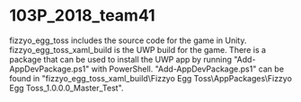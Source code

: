 # 103P_2018_team41
fizzyo_egg_toss includes the source code for the game in Unity.
fizzyo_egg_toss_xaml_build is the UWP build for the game.
There is a package that can be used to install the UWP app by running "Add-AppDevPackage.ps1" with PowerShell.
"Add-AppDevPackage.ps1" can be found in "fizzyo_egg_toss_xaml_build\Fizzyo Egg Toss\AppPackages\Fizzyo Egg Toss_1.0.0.0_Master_Test\".